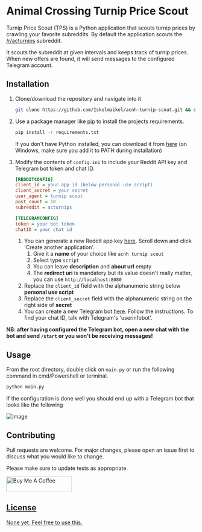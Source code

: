 # Animal Crossing Turnip Price Scout

Turnip Price Scout (TPS) is a Python application that scouts turnip prices by crawling your favorite subreddits. By
default the application scouts the [/r/acturnips](https://www.reddit.com/r/acturnips/) subreddit.

It scouts the subreddit at given intervals and keeps track of turnip prices. When new offers are found, it will send
messages to the configured Telegram account.

## Installation

1. Clone/download the repository and navigate into it

    ```bash
    git clone https://github.com/Iskelmaikel/acnh-turnip-scout.git && cd acnh-turnip-scout
    ```

2. Use a package manager like [pip](https://pip.pypa.io/en/stable/) to install the projects requirements.

    ```bash
    pip install -r requirements.txt
    ```

   If you don't have Python installed, you can download it from [here](https://www.python.org/downloads/) (on Windows,
   make sure you add it to PATH during installation)

3. Modify the contents of `config.ini` to include your Reddit API key and Telegram bot token and chat ID.

    ```ini
    [REDDITCONFIG]
    client_id = your app id (below personal use script)
    client_secret = your secret
    user_agent = turnip scout
    post_count = 10
    subreddit = acturnips

    [TELEGRAMCONFIG]
    token = your bot token
    chatID = your chat id
    ```

    1. You can generate a new Reddit app key [here](https://www.reddit.com/prefs/apps). Scroll down and click 'Create
       another application'.
        1. Give it a **name** of your choice like `acnh turnip scout`
        2. Select type `script`
        3. You can leave **description** and **about url** empty
        4. The **redirect uri** is mandatory but its value doesn't really matter, you can use `http://localhost:8080`
    2. Replace the `client_id` field with the alphanumeric string below **personal use script**
    3. Replace the `client_secret` field with the alphanumeric string on the right side of **secret**
    4. You can create a new Telegram bot [here](https://core.telegram.org/bots#6-botfather). Follow the instructions. To
       find your chat ID, talk with Telegram's 'userinfobot'.

**NB: after having configured the Telegram bot, open a new chat with the bot and send `/start` or you won't be receiving
messages!**

## Usage

From the root directory, double click on `main.py` or run the following command in cmd/Powershell or terminal.

```bash
python main.py
```

If the configuration is done well you should end up with a Telegram bot that looks like the following

![image](https://user-images.githubusercontent.com/7192304/120298877-be7d5800-c2ca-11eb-9db3-0c6647bb396c.png)

## Contributing

Pull requests are welcome. For major changes, please open an issue first to discuss what you would like to change.

Please make sure to update tests as appropriate.

<a href="https://www.buymeacoffee.com/iskelmaikel" target="_blank"><img src="https://cdn.buymeacoffee.com/buttons/default-orange.png" alt="Buy Me A Coffee" height="41" width="174">

## License

None yet. Feel free to use this.
